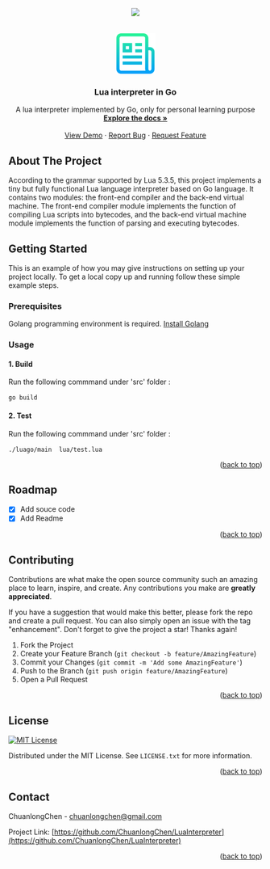 
<p align="center">
  <img src="https://github.com/ChuanlongChen/LuaInterpreter/actions/workflows/main.yml/badge.svg" />
</p>


<!-- Improved compatibility of back to top link: See: https://github.com/othneildrew/Best-README-Template/pull/73 -->
<a name="readme-top"></a>
<!--
*** Thanks for checking out the Best-README-Template. If you have a suggestion
*** that would make this better, please fork the repo and create a pull request
*** or simply open an issue with the tag "enhancement".
*** Don't forget to give the project a star!
*** Thanks again! Now go create something AMAZING! :D
-->

<!-- PROJECT SHIELDS -->
<!--
*** I'm using markdown "reference style" links for readability.
*** Reference links are enclosed in brackets [ ] instead of parentheses ( ).
*** See the bottom of this document for the declaration of the reference variables
*** for contributors-url, forks-url, etc. This is an optional, concise syntax you may use.
*** https://www.markdownguide.org/basic-syntax/#reference-style-links
-->


<!-- PROJECT LOGO -->
<br />
<div align="center">
  <a href="https://github.com/ccl2020/LuaInterpreter">
    <img src="images/logo.png" alt="Logo" width="80" height="80">
  </a>

  <h3 align="center">Lua interpreter in Go</h3>

  <p align="center">
    A lua interpreter implemented by Go, only for personal learning purpose
    <br />
    <a href="https://github.com/ccl2020/LuaInterpreter"><strong>Explore the docs »</strong></a>
    <br />
    <br />
    <a href="https://github.com/ccl2020/LuaInterpreter">View Demo</a>
    ·
    <a href="https://github.com/ccl2020/LuaInterpreter/issues">Report Bug</a>
    ·
    <a href="https://github.com/ccl2020/LuaInterpreter/issues">Request Feature</a>
  </p>
</div>


<!-- ABOUT THE PROJECT -->
## About The Project

According to the grammar supported by Lua 5.3.5, this project implements a tiny but fully functional Lua language interpreter based on Go language. It contains two modules: the front-end compiler and the back-end virtual machine. The front-end compiler module implements the function of compiling Lua scripts into bytecodes, and the back-end virtual machine module implements the function of parsing and executing bytecodes.

<!-- GETTING STARTED -->
## Getting Started

This is an example of how you may give instructions on setting up your project locally.
To get a local copy up and running follow these simple example steps.

### Prerequisites

Golang programming environment is required. [Install Golang](https://go.dev/doc/install)

<!-- USAGE EXAMPLES -->
### Usage
#### 1. Build
Run the following commmand under 'src' folder :
```
go build 
```
#### 2. Test
Run the following commmand under 'src' folder :
```
./luago/main  lua/test.lua
```
<p align="right">(<a href="#readme-top">back to top</a>)</p>
<!-- ROADMAP -->

## Roadmap

- [x] Add souce code
- [x] Add Readme

<p align="right">(<a href="#readme-top">back to top</a>)</p>

<!-- CONTRIBUTING -->
## Contributing

Contributions are what make the open source community such an amazing place to learn, inspire, and create. Any contributions you make are **greatly appreciated**.

If you have a suggestion that would make this better, please fork the repo and create a pull request. You can also simply open an issue with the tag "enhancement".
Don't forget to give the project a star! Thanks again!

1. Fork the Project
2. Create your Feature Branch (`git checkout -b feature/AmazingFeature`)
3. Commit your Changes (`git commit -m 'Add some AmazingFeature'`)
4. Push to the Branch (`git push origin feature/AmazingFeature`)
5. Open a Pull Request

<p align="right">(<a href="#readme-top">back to top</a>)</p>

<!-- LICENSE -->
## License 
[![MIT License][license-shield]][license-url]

Distributed under the MIT License. See `LICENSE.txt` for more information.

<p align="right">(<a href="#readme-top">back to top</a>)</p>


<!-- CONTACT -->
## Contact

ChuanlongChen - chuanlongchen@gmail.com

Project Link: [https://github.com/ChuanlongChen/LuaInterpreter](https://github.com/ChuanlongChen/LuaInterpreter)

<p align="right">(<a href="#readme-top">back to top</a>)</p>



<!-- MARKDOWN LINKS & IMAGES -->
<!-- https://www.markdownguide.org/basic-syntax/#reference-style-links -->
[contributors-shield]: https://img.shields.io/github/contributors/othneildrew/Best-README-Template.svg?style=for-the-badge
[contributors-url]: https://github.com/ccl2020/LuaInterpreter/graphs/contributors
[forks-shield]: https://img.shields.io/github/forks/othneildrew/Best-README-Template.svg?style=for-the-badge
[forks-url]: https://github.com/ccl2020/LuaInterpreter/network/members
[stars-shield]: https://img.shields.io/github/stars/othneildrew/Best-README-Template.svg?style=for-the-badge
[stars-url]: https://github.com/ccl2020/LuaInterpreter/stargazers
[issues-shield]: https://img.shields.io/github/issues/othneildrew/Best-README-Template.svg?style=for-the-badge
[issues-url]: https://github.com/ccl2020/LuaInterpreter/issues
[license-shield]: https://img.shields.io/github/license/othneildrew/Best-README-Template.svg?style=for-the-badge
[license-url]: https://github.com/ccl2020/LuaInterpreter/blob/master/LICENSE.txt
[linkedin-shield]: https://img.shields.io/badge/-LinkedIn-black.svg?style=for-the-badge&logo=linkedin&colorB=555
[linkedin-url]: https://www.linkedin.com/in/chuanlong-chen-086419212/
[product-screenshot]: images/screenshot.png
[Next.js]: https://img.shields.io/badge/next.js-000000?style=for-the-badge&logo=nextdotjs&logoColor=white
[Next-url]: https://nextjs.org/
[React.js]: https://img.shields.io/badge/React-20232A?style=for-the-badge&logo=react&logoColor=61DAFB
[React-url]: https://reactjs.org/
[Vue.js]: https://img.shields.io/badge/Vue.js-35495E?style=for-the-badge&logo=vuedotjs&logoColor=4FC08D
[Vue-url]: https://vuejs.org/
[Angular.io]: https://img.shields.io/badge/Angular-DD0031?style=for-the-badge&logo=angular&logoColor=white
[Angular-url]: https://angular.io/
[Svelte.dev]: https://img.shields.io/badge/Svelte-4A4A55?style=for-the-badge&logo=svelte&logoColor=FF3E00
[Svelte-url]: https://svelte.dev/
[Laravel.com]: https://img.shields.io/badge/Laravel-FF2D20?style=for-the-badge&logo=laravel&logoColor=white
[Laravel-url]: https://laravel.com
[Bootstrap.com]: https://img.shields.io/badge/Bootstrap-563D7C?style=for-the-badge&logo=bootstrap&logoColor=white
[Bootstrap-url]: https://getbootstrap.com
[JQuery.com]: https://img.shields.io/badge/jQuery-0769AD?style=for-the-badge&logo=jquery&logoColor=white
[JQuery-url]: https://jquery.com 
